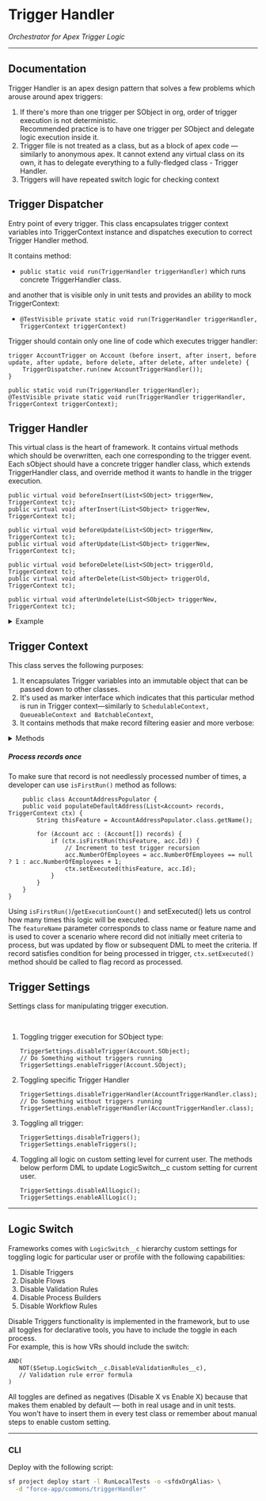 # Trigger Handler
*Orchestrator for Apex Trigger Logic*

---
## Documentation
Trigger Handler is an apex design pattern that solves a few problems which arouse around apex triggers:

1. If there's more than one trigger per SObject in org, order of trigger execution is not deterministic.  
   Recommended practice is to have one trigger per SObject and delegate logic execution inside it.
1. Trigger file is not treated as a class, but as a block of apex code — similarly to anonymous apex. It cannot extend any virtual class on its own, it has to
   delegate everything to a fully-fledged class - Trigger Handler.
1. Triggers will have repeated switch logic for checking context

## Trigger Dispatcher
Entry point of every trigger. This class encapsulates trigger context variables into TriggerContext instance
and dispatches execution to correct Trigger Handler method.

It contains method:
* `public static void run(TriggerHandler triggerHandler)` which runs concrete TriggerHandler class.

and another that is visible only in unit tests and provides an ability to mock TriggerContext:
* `@TestVisible private static void run(TriggerHandler triggerHandler, TriggerContext triggerContext)`

Trigger should contain only one line of code which executes trigger handler:
```apex
trigger AccountTrigger on Account (before insert, after insert, before update, after update, before delete, after delete, after undelete) {
    TriggerDispatcher.run(new AccountTriggerHandler());
}
```

```apex | TriggerDispatcher
public static void run(TriggerHandler triggerHandler);
@TestVisible private static void run(TriggerHandler triggerHandler, TriggerContext triggerContext);
```

## Trigger Handler
This virtual class is the heart of framework. It contains virtual methods which should be overwritten, each one corresponding to the trigger event.
Each sObject should have a concrete trigger handler class, which extends TriggerHandler class, and override method it wants to handle in the trigger execution.

```apex | TriggerHandler
public virtual void beforeInsert(List<SObject> triggerNew, TriggerContext tc);
public virtual void afterInsert(List<SObject> triggerNew, TriggerContext tc);

public virtual void beforeUpdate(List<SObject> triggerNew, TriggerContext tc);
public virtual void afterUpdate(List<SObject> triggerNew, TriggerContext tc);

public virtual void beforeDelete(List<SObject> triggerOld, TriggerContext tc);
public virtual void afterDelete(List<SObject> triggerOld, TriggerContext tc);

public virtual void afterUndelete(List<SObject> triggerNew, TriggerContext tc);
```

<details>
    <summary>Example</summary>

```apex | Example implementation
public inherited sharing class AccountTriggerHandler extends TriggerHandler {

    public override void afterInsert(List<SObject> triggerNew, TriggerContext tc) {
        Accounts accounts = new Accounts(triggerNew);
        accounts.linkToStore(tc);
        accounts.preventDuplicateAccounts(tc);
        accounts.updatePersonContact(tc);
        accounts.createAccountShares(tc);
    }

    public override void afterUpdate(List<SObject> triggerNew, TriggerContext tc) {
        Accounts accounts = new Accounts(triggerNew);
        accounts.linkToStore(tc);
        accounts.syncChangesWithCustomerService();
        accounts.createCustomerCareNotes();
    }
}
```
</details>

## Trigger Context
This class serves the following purposes:

1. It encapsulates Trigger variables into an immutable object that can be passed down to other classes.
1. It's used as marker interface which indicates that this particular method is run in Trigger context—similarly
   to `SchedulableContext, QueueableContext and BatchableContext`,
1. It contains methods that make record filtering easier and more verbose:

<details>
    <summary>Methods</summary>

```apex
SObject[] getRecords();                 // returns Trigger.old in DELETE triggers and Trigger.new in all other cases
Map<Id, SObject> getRecordsMap();       // returns Map of records from getRecords()
Set<Id> getRecordsIds();                // returns Set of record ids or empty set in BEFORE INSERT
SObject getOld(SObject record);         // returns Old version of the record in update trigger context and null in any other context.
Map<Id, SObject> getOldMap();           // returns Trigger.oldMap

Boolean isNew();                        // true if record is being inserted.
Boolean isChanged();                    // true if record is being updated.

// True if trigger is in update context and if given field was changed on the given record.
Boolean isChanged(SObject record, SObjectField field);

// True if trigger is in update context and if given field was changed to the value on the given record.
Boolean isChangedTo(SObject record, SObjectField field, Object toValue);

// True if trigger is in update context and if given field was changed from the value on the given record.
Boolean isChangedFrom(SObject record, SObjectField field, Object fromValue);

//  True if trigger is in update context and if given field was changed from one value to another on the given record.
Boolean isChangedFromTo(SObject record, SObjectField field, Object fromValue, Object toValue);

// returns records where the field changed
List<SObject> getChanged(SObjectField sObjectField);

// returns list of records which had the specified field changed to any of the accepted values
List<SObject> getChangedToValue(SObjectField sObjectField, Set<Object> values);

// returns list of records which had the specified field changed from any of the provided values
List<SObject> getChangedFromValue(SObjectField sObjectField, Set<Object> values);

/**
 * @param featureName Name of class or feature that is calling this method.
 * It is used to cover scenario where record did not initially meet criteria to process, but was updated by flow/another DML to meet the criteria.
 * @param recordId Id of record in trigger
 * @return True if record is executed in the trigger for the first time.
 * If this is second (recurrent) run of a trigger for same records and you execute this method in after trigger,
 * it will return true.
 */
Boolean isFirstRun(String featureName, Id recordId);

// Increments processed counter for given feature name and record
void setExecuted(String featureName, Id recordId);

// How many times this record was in given trigger phase (ex. how many times record was in TriggerOperation.AFTER_UPDATE)
Integer getExecutionCount(String featureName, Id recordId);
```
</details>

##### Process records once
To make sure that record is not needlessly processed number of times, a developer can use `isFirstRun()` method as follows:
```apex
    public class AccountAddressPopulator {
    public void populateDefaultAddress(List<Account> records, TriggerContext ctx) {
        String thisFeature = AccountAddressPopulator.class.getName();

        for (Account acc : (Account[]) records) {
            if (ctx.isFirstRun(thisFeature, acc.Id)) {
                // Increment to test trigger recursion
                acc.NumberOfEmployees = acc.NumberOfEmployees == null ? 1 : acc.NumberOfEmployees + 1;
                ctx.setExecuted(thisFeature, acc.Id);
            }
        }
    }
}
```
Using `isFirstRun()`/`getExecutionCount()` and setExecuted() lets us control how many times this logic will be executed.  
The `featureName` parameter corresponds to class name or feature name and is used to cover a scenario where record did not initially meet criteria to process,
but was updated by flow or subsequent DML to meet the criteria.
If record satisfies condition for being processed in trigger, `ctx.setExecuted()` method should be called to flag record as processed.

## Trigger Settings
Settings class for manipulating trigger execution.  

<br/>

1. Toggling trigger execution for SObject type:
   ```apex
   TriggerSettings.disableTrigger(Account.SObject);
   // Do Something without triggers running
   TriggerSettings.enableTrigger(Account.SObject);
   ```

2. Toggling specific Trigger Handler
   ```apex
   TriggerSettings.disableTriggerHandler(AccountTriggerHandler.class);
   // Do Something without triggers running
   TriggerSettings.enableTriggerHandler(AccountTriggerHandler.class);
   ```

3. Toggling all trigger:
   ```apex
   TriggerSettings.disableTriggers();
   TriggerSettings.enableTriggers();
   ```

4. Toggling all logic on custom setting level for current user. The methods below perform DML to update LogicSwitch__c custom setting for current user.
   ```apex
   TriggerSettings.disableAllLogic();
   TriggerSettings.enableAllLogic();
   ```

---
## Logic Switch

Frameworks comes with `LogicSwitch__c` hierarchy custom settings for toggling logic for particular user or profile with the following capabilities:
1. Disable Triggers
2. Disable Flows
3. Disable Validation Rules
4. Disable Process Builders
5. Disable Workflow Rules

Disable Triggers functionality is implemented in the framework, but to use all toggles for declarative tools, you have to include the toggle in each process.  
For example, this is how VRs should include the switch:

```text
AND(
   NOT($Setup.LogicSwitch__c.DisableValidationRules__c),
   // Validation rule error formula
)
```

All toggles are defined as negatives (Disable X vs Enable X) because that makes them enabled by default — both in real usage and in unit tests.  
You won't have to insert them in every test class or remember about manual steps to enable custom setting.


---
### CLI

Deploy with the following script:
```bash
sf project deploy start -l RunLocalTests -o <sfdxOrgAlias> \
  -d "force-app/commons/triggerHandler"
```